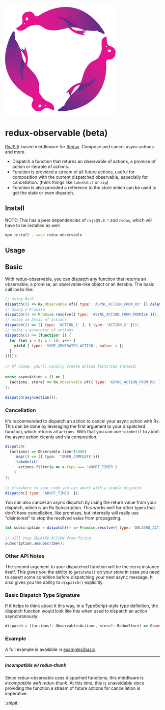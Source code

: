 ![LOGO](resources/logo-medium.png)

# redux-observable (beta)

[RxJS 5](http://github.com/ReactiveX/RxJS)-based middleware for
[Redux](http://github.com/reactjs/redux). Compose and cancel async actions and more.

- Dispatch a function that returns an observable of actions, a promise of action or iterable of actions.
- Function is provided a stream of all future actions, useful for composition with the current dispatched observable, especially for cancellation.
  (think things like `takeUntil` or `zip`)
- Function is also provided a reference to the store which can be used to get the state or even dispatch.

## Install

NOTE: This has a peer dependencies of `rxjs@5.0.*` and `redux`, which will have to be installed
as well.

```sh
npm install --save redux-observable
```

## Usage

## Basic

With redux-observable, you can dispatch any function that returns an observable,
a promise, an observable-like object or an iterable. The basic call looks like:

```js
// using RxJS
dispatch(() => Rx.Observable.of({ type: 'ASYNC_ACTION_FROM_RX' }).delay(1000));
// using a Promise
dispatch(() => Promise.resolve({ type: 'ASYNC_ACTION_FROM_PROMISE'}));
// using an Array of actions
dispatch(() => [{ type: 'ACTION_1' }, { type: 'ACTION_2' }]);
// using a generator of actions
dispatch(() => (function* () {
  for (let i = 0; i < 10; i++) {
    yield { type: 'SOME_GENERATED_ACTION', value: i };
  }
}()));

// Of couse, you'll usually create action factories instead:

const asyncAction = () => (
  (actions, store) => Rx.Observable.of({ type: 'ASYNC_ACTION_FROM_RX' }).delay(1000)
);

dispatch(asyncAction());

```

### Cancellation

It's recommended to dispatch an action to cancel your async action with Rx. This can be done
by leveraging the first argument to your dispatched function, which returns all `actions`. With that
you can use `takeUntil` to abort the async action cleanly and via composition.

```js
dispatch(
  (actions) => Observable.timer(1000)
    .map(() => ({ type: 'TIMER_COMPLETE'}))
    .takeUntil(
      actions.filter(a => a.type === 'ABORT_TIMER')
	)
);

// elsewhere in your code you can abort with a simple dispatch
dispatch({ type: 'ABORT_TIMER' });
```

You can also cancel an async dispatch by using the return value from your dispatch, which is an
Rx Subscription. This works well for other types that don't have cancellation, like promises, but
internally will really use "disinterest" to stop the resolved value from propagating.

```js
let subscription = dispatch(() => Promise.resolve({ type: 'DELAYED_ACTION' }));

// will stop DELAYED_ACTION from firing
subscription.unsubscribe();
```

### Other API Notes

The second argument to your dispatched function will be the `store` instance itself. This gives you
the ability to `getState()` on your store in case you need to assert some condition before dispatching your
next async message. It also gives you the ability to `dispatch()` explicitly.

### Basic Dispatch Type Signature

If it helps to think about it this way, in a TypeScript-style type definition, the dispatch function would
look like this when used to dispatch an action asynchronously:

```TypeScript
dispatch = ((actions?: Observable<Action>, store?: ReduxStore) => Observable<Action>) => Subscription;
```

### Example

A full example is available in [examples/basic](examples/basic)

* * *

##### Incompatible w/ redux-thunk

Since redux-observable uses dispached functions, this middlware is *incompatible with redux-thunk*. At this time, this is unavoidable since providing the function a stream of future actions for cancellation is imperative.

:shipit: